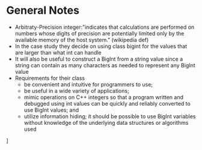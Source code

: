 # General Notes
- Arbitraty-Precision integer:"indicates that calculations are performed on numbers whose digits of precision are potentially limited only by the available memory of the host system." (wikipedia def)
- In the case study they decide on using class bigint for the values that are larger than what int can handle
- It will also be useful to construct a BigInt from a string value since a string can contain as many characters as needed to represent any BigInt value
- Requirements for their class
    -  be convenient and intuitive for programmers to use;
    -    be useful in a wide variety of applications;
    - mimic operations on C++ integers so that a program written and debugged using int values can be quickly and reliably converted to use BigInt values; and
    - utilize information hiding; it should be possible to use BigInt variables without knowledge of the underlying data structures or algorithms used





]